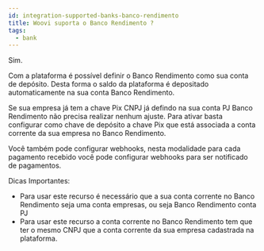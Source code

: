 ```yaml
---
id: integration-supported-banks-banco-rendimento
title: Woovi suporta o Banco Rendimento ?
tags:
  - bank
---
```


Sim.

Com a plataforma é possível definir o Banco Rendimento como sua conta de depósito. Desta forma o saldo da plataforma é depositado automaticamente na sua conta Banco Rendimento.

Se sua empresa já tem a chave Pix CNPJ já defindo na sua conta PJ Banco Rendimento não precisa realizar nenhum ajuste. Para ativar basta configurar como chave de depósito a chave Pix que está associada a conta corrente da sua empresa no Banco Rendimento.

Você também pode configurar webhooks, nesta modalidade para cada pagamento recebido você pode configurar webhooks para ser notificado de pagamentos.

Dicas Importantes:

- Para usar este recurso é necessário que a sua conta corrente no Banco Rendimento seja uma conta empresas, ou seja Banco Rendimento conta PJ
- Para usar este recurso a conta corrente no Banco Rendimento tem que ter o mesmo CNPJ que a conta corrente da sua empresa cadastrada na plataforma.
